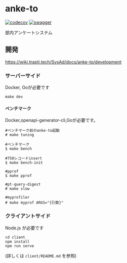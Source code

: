 # anke-to
[![codecov](https://codecov.io/gh/traPtitech/anke-to/branch/master/graph/badge.svg)](https://codecov.io/gh/traPtitech/anke-to)
[![swagger](https://img.shields.io/badge/swagger-docs-brightgreen)](https://traptitech.github.io/anke-to/swagger/)

部内アンケートシステム

## 開発
https://wiki.trapti.tech/SysAd/docs/anke-to/development
### サーバーサイド
Docker, Goが必要です
```
make dev
```

#### ベンチマーク
Docker,openapi-generator-cli,Goが必要です。
```
#ベンチマーク前のanke-to起動
# make tuning

#ベンチマーク
$ make bench

#750レコードinsert
$ make bench-init

#pprof
$ make pprof

#pt-query-digest
# make slow

#myprofiler
# make myprof ARGS="{引数}"
```

### クライアントサイド
Node.js が必要です
```
cd client
npm install
npm run serve
```

(詳しくは `client/README.md` を参照)